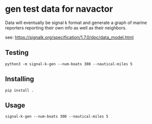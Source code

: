 gen test data for navactor
==============

Data will eventually be signal k format and generate a graph of marine
reporters reporting their own info as well as their neighbors.


see: https://signalk.org/specification/1.7.0/doc/data_model.html

Testing
----------

```
python3 -m signal-k-gen --num-boats 300 --nautical-miles 5
```

Installing
-----------

```
pip install .
```

Usage
----------

```
signal-k-gen --num-boats 300 --nautical-miles 5
```
